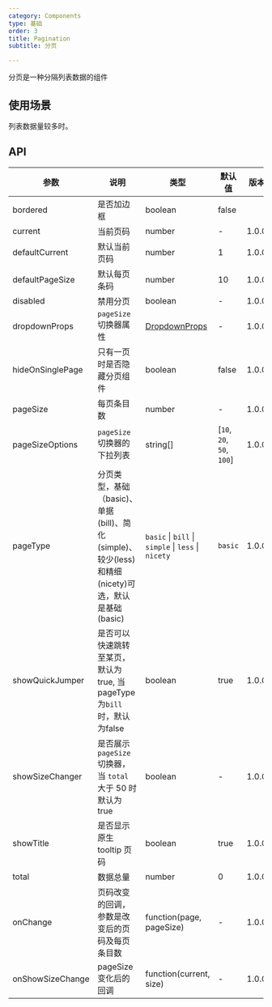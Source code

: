 ```yaml
---
category: Components
type: 基础
order: 3
title: Pagination
subtitle: 分页

---
```


分页是一种分隔列表数据的组件

## 使用场景
列表数据量较多时。

## API

| 参数 | 说明 | 类型 | 默认值 | 版本 |
| --- | --- | --- | --- | --- |
| bordered | 是否加边框 | boolean | false |  |
| current | 当前页码 | number | - | 1.0.0 |
| defaultCurrent | 默认当前页码 | number | 1 | 1.0.0 |
| defaultPageSize | 默认每页条码 | number | 10 | 1.0.0 |
| disabled | 禁用分页 | boolean | - | 1.0.0 |
| dropdownProps | `pageSize` 切换器属性 | [DropdownProps](/components/dropdown/#API) | - | 1.0.0 |
| hideOnSinglePage | 只有一页时是否隐藏分页组件 | boolean | false | 1.0.0 |
| pageSize | 每页条目数 | number | - | 1.0.0 |
| pageSizeOptions | `pageSize` 切换器的下拉列表 | string\[] | \[`10`, `20`, `50`, `100`] | 1.0.0 |
| pageType | 分页类型，基础（basic)、单据(bill)、简化(simple)、较少(less)和精细(nicety)可选，默认是基础(basic) | `basic` \| `bill` \| `simple` \| `less` \| `nicety` | `basic` | 1.0.0 |
| showQuickJumper | 是否可以快速跳转至某页，默认为true, 当pageType为`bill`时，默认为false | boolean | true | 1.0.0 |
| showSizeChanger | 是否展示 `pageSize` 切换器，当 `total` 大于 50 时默认为 true | boolean | - | 1.0.0 |
| showTitle | 是否显示原生 tooltip 页码 | boolean | true | 1.0.0 |
| total | 数据总量 | number | 0 | 1.0.0 |
| onChange | 页码改变的回调，参数是改变后的页码及每页条目数 | function(page, pageSize) | - | 1.0.0 |
| onShowSizeChange | pageSize 变化后的回调 | function(current, size) | - | 1.0.0 |
